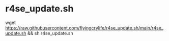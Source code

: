 # r4se_update.sh
wget https://raw.githubusercontent.com/flyingcrylife/r4se_update.sh/main/r4se_update.sh && sh r4se_update.sh
